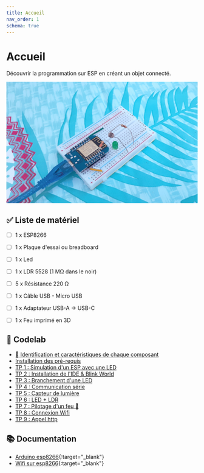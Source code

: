 ```yaml
---
title: Accueil
nav_order: 1
schema: true
---
```


# Accueil

Découvrir la programmation sur ESP en créant un objet connecté.

![kit](resources/kit.jpg)

## ✅ Liste de matériel

- [ ] 1 x ESP8266
- [ ] 1 x Plaque d'essai ou breadboard
- [ ] 1 x Led
- [ ] 1 x LDR 5528 (1 MΩ dans le noir)
- [ ] 5 x Résistance 220 Ω
- [ ] 1 x Câble USB - Micro USB
- [ ] 1 x Adaptateur USB-A -> USB-C
- [ ] 1 x Feu imprimé en 3D


## 📝 Codelab

- [🔎 Identification et caractéristiques de chaque composant](composants.md)
- [Installation des pré-requis](pre-requis.md)
- [TP 1 : Simulation d'un ESP avec une LED](tp1.md)
- [TP 2 : Installation de l'IDE & Blink World](tp2.md)
- [TP 3 : Branchement d'une LED](tp3.md)
- [TP 4 : Communication série](tp4.md)
- [TP 5 : Capteur de lumière](tp5.md)
- [TP 6 : LED + LDR](tp6.md)
- [TP 7 : Pilotage d'un feu 🚦](tp7.md)
- [TP 8 : Connexion Wifi](tp-wifi.md)
- [TP 9 : Appel http](tp-appel-http.md)

## 📚 Documentation

- [Arduino esp8266](https://arduino-esp8266.readthedocs.io/en/latest/index.html){:target="_blank"}
- [Wifi sur esp8266](https://siytek.com/wemos-d1-mini-arduino-wifi/){:target="_blank"}
